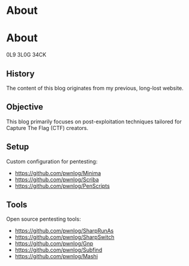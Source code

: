 # About


# About

0L9 3L0G 34CK

## History

The content of this blog originates from my previous, long-lost website.

## Objective

This blog primarily focuses on post-exploitation techniques tailored for Capture The Flag (CTF) creators.

## Setup

Custom configuration for pentesting:
- https://github.com/pwnlog/Minima
- https://github.com/pwnlog/Scriba
- https://github.com/pwnlog/PenScripts

## Tools

Open source pentesting tools:
- https://github.com/pwnlog/SharpRunAs
- https://github.com/pwnlog/SharpSwitch
- https://github.com/pwnlog/Gnp
- https://github.com/pwnlog/Subfind
- https://github.com/pwnlog/Mashi



